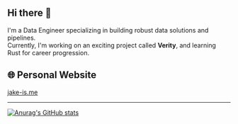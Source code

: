 ## Hi there 👋

I'm a Data Engineer specializing in building robust data solutions and pipelines.  
Currently, I'm working on an exciting project called **Verity**, and learning Rust for career progression.

## 🌐 Personal Website 
[jake-is.me](https://jake-is.me)

---
[![Anurag's GitHub stats](https://github-readme-stats.vercel.app/api?username=Jake-Pullen)](https://github.com/anuraghazra/github-readme-stats)
